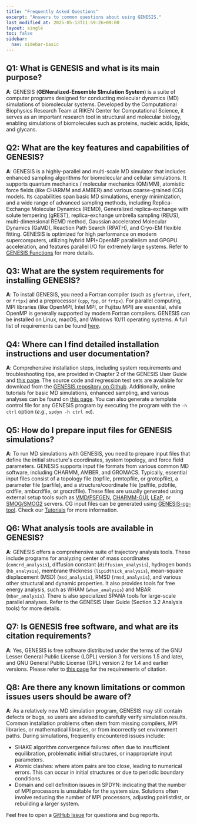 ```yaml
---
title: "Frequently Asked Questions"
excerpt: "Answers to common questions about using GENESIS."
last_modified_at: 2025-05-13T11:59:26+09:00
layout: single
toc: false
sidebar:
  nav: sidebar-basic
---
```


## Q1: What is GENESIS and what is its main purpose? 

**A**: GENESIS (**GENeralized-Ensemble SImulation System**) is a suite of
computer programs designed for conducting molecular dynamics (MD) simulations of
biomolecular systems.  Developed by the Computational Biophysics Research Team
at RIKEN Center for Computational Science, it serves as an important research
tool in structural and molecular biology, enabling simulations of biomolecules
such as proteins, nucleic acids, lipids, and glycans.


## Q2: What are the key features and capabilities of GENESIS? 

**A**: GENESIS is a highly-parallel and multi-scale MD simulator that includes
enhanced sampling algorithms for biomolecular and cellular simulations. It
supports quantum mechanics / molecular mechanics (QM/MM), atomistic force fields
(like CHARMM and AMBER) and various coarse-grained (CG) models. Its capabilities
span basic MD simulations, energy minimization, and a wide range of advanced
sampling methods, including Replica-Exchange Molecular Dynamics (REMD),
Generalized replica-exchange with solute tempering (gREST), replica-exchange
umbrella sampling (REUS), multi-dimensional REMD method, Gaussian accelerated
Molecular Dynamics (GaMD), Reaction Path Search (RPATH), and Cryo-EM flexible
fitting. GENESIS is optimized for high performance on modern supercomputers,
utilizing hybrid MPI+OpenMP parallelism and GPGPU acceleration, and features
parallel I/O for extremely large systems.  Refer to [GENESIS
Functions](/docs/functions/) for more details.

## Q3: What are the system requirements for installing GENESIS? 

**A**: To install GENESIS, you need a Fortran compiler (such as `gfortran`,
`ifort`, or `frtpx`) and a preprocessor (`cpp`, `fpp`, or `frtpx`). For parallel
computing, MPI libraries (like OpenMPI, Intel MPI, or Fujitsu MPI) are
essential, while OpenMP is generally supported by modern Fortran compilers.
GENESIS can be installed on Linux, macOS, and Windows 10/11 operating systems.
A full list of requirements can be found
[here](/docs/installation/#requirements).

## Q4: Where can I find detailed installation instructions and user documentation? 

**A**: Comprehensive installation steps, including system requirements and
troubleshooting tips, are provided in Chapter 2 of the GENESIS User Guide and
[this page](/docs/installation/). The source code and regression test sets
are available for download from the [GENESIS repository on
Github](https://github.com/genesis-release-r-ccs/genesis). Additionally, online
tutorials for basic MD simulations, enhanced sampling, and various analyses can
be found on [this page](/docs/tutorial_2022/).  You can also generate a
template control file for any GENESIS program by executing the program with the
`-h ctrl` option (*e.g.*, `spdyn -h ctrl md`).

## Q5: How do I prepare input files for GENESIS simulations? 

**A**: To run MD simulations with GENESIS, you need to prepare input files that
define the initial structure's coordinates, system topology, and force field
parameters. GENESIS supports input file formats from various common MD software,
including CHARMM, AMBER, and GROMACS. Typically, essential input files consist
of a topology file (topfile, prmtopfile, or grotopfile), a parameter file
(parfile), and a structure/coordinate file (psffile, pdbfile, crdfile,
ambcrdfile, or grocrdfile). These files are usually generated using external
setup tools such as
[VMD/PSFGEN](https://www.ks.uiuc.edu/Research/vmd/plugins/psfgen/),
[CHARMM-GUI](https://www.charmm-gui.org/),
[LEaP](https://ambermd.org/tutorials/pengfei/index.php), or 
[SMOG/SMOG2](https://smog-server.org/) servers.  CG input files can be generated
using
[GENESIS-cg-tool](https://github.com/genesis-release-r-ccs/genesis_cg_tool).
Check our [Tutorials](/docs/tutorial_2022/) for more information.


## Q6: What analysis tools are available in GENESIS? 

**A**: GENESIS offers a comprehensive suite of trajectory analysis tools. These
include programs for analyzing center of mass coordinates (`comcrd_analysis`),
diffusion constant (`diffusion_analysis`), hydrogen bonds (`hb_analysis`),
membrane thickness (`lipidthick_analysis`), mean-square displacement (MSD)
(`msd_analysis`), RMSD (`rmsd_analysis`), and various other structural and
dynamic properties. It also provides tools for free energy analysis, such as
WHAM (`wham_analysis`) and MBAR (`mbar_analysis`).  There is also specialized
SPANA tools for large-scale parallel analyses.  Refer to the GENESIS User Guide
(Section 3.2 Analysis tools) for more details.


## Q7: Is GENESIS free software, and what are its citation requirements? 

**A**: Yes, GENESIS is free software distributed under the terms of the GNU
Lesser General Public License (LGPL) version 3 for versions 1.5 and later, and
GNU General Public License (GPL) version 2 for 1.4 and earlier versions.  Please
refer to [this page](/docs/citation/) for the requirements of citation.


## Q8: Are there any known limitations or common issues users should be aware of? 

**A**: As a relatively new MD simulation program, GENESIS may still contain
defects or bugs, so users are advised to carefully verify simulation results.
Common installation problems often stem from missing compilers, MPI libraries,
or mathematical libraries, or from incorrectly set environment paths. During
simulations, frequently encountered issues include:

- SHAKE algorithm convergence failures: often due to insufficient equilibration, problematic initial structures, or inappropriate input parameters.
- Atomic clashes: where atom pairs are too close, leading to numerical errors. This can occur in initial structures or due to periodic boundary conditions.
- Domain and cell definition issues in SPDYN: indicating that the number of MPI processors is unsuitable for the system size. Solutions often involve reducing the number of MPI processors, adjusting pairlistdist, or rebuilding a larger system.

Feel free to open a [GitHub
Issue](https://github.com/genesis-release-r-ccs/genesis/issues) for questions
and bug reports.